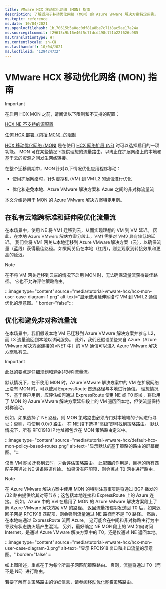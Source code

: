 ```yaml
---
title: VMware HCX 移动优化网络 (MON) 指南
description: 了解适用于移动优化网络 (MON) 的 Azure VMware 解决方案特定用例。
ms.topic: reference
ms.date: 10/04/2021
ms.openlocfilehash: 1b170615b5a0ec0df81a8be7c71b8ac5ae17a24a
ms.sourcegitcommit: f29615c9b16e46f5c7fdcd498c7f1b22f626c985
ms.translationtype: HT
ms.contentlocale: zh-CN
ms.lasthandoff: 10/04/2021
ms.locfileid: "129424722"
---
```

# <a name="vmware-hcx-mobility-optimized-networking-mon-guidance"></a>VMware HCX 移动优化网络 (MON) 指南

>[!IMPORTANT] 
>在启用 HCX MON 之前，请阅读以下限制和不支持的配置：
>
>[HCX NE 不支持的源配置](https://docs.vmware.com/en/VMware-HCX/4.2/hcx-user-guide/GUID-DBDB4D1B-60B6-4D16-936B-4AC632606909.html)
> 
>[任何 HCX 部署（包括 MON）的限制](https://docs.vmware.com/en/VMware-HCX/4.2/hcx-user-guide/GUID-BEC26054-D560-46D0-98B4-7FF09501F801.html)


[HCX 移动优化网络 (MON)](https://docs.vmware.com/en/VMware-HCX/4.2/hcx-user-guide/GUID-0E254D74-60A9-479C-825D-F373C41F40BC.html) 是在使用 [HCX 网络扩展 (NE)](configure-hcx-network-extension.md) 时可以选择启用的一项功能。 MON 可在某些情况下提供理想的流量路由，以防止在扩展网络上的本地和基于云的资源之间发生网络转接。 

在整个迁移周期中，MON 针对以下情况优化应用程序移动：

- 使用扩展网络时，针对虚拟机 (VM) 到 VM L2 的通信进行优化 

- 优化和避免本地、Azure VMware 解决方案和 Azure 之间的非对称流量流


本文介绍适用于 MON 的 Azure VMware 解决方案特定用例。


## <a name="optimize-traffic-flows-across-standard-and-stretched-segments-on-the-private-cloud-side"></a>在私有云端跨标准和延伸段优化流量流 

在本场景中，使用 NE 将 VM1 迁移到云，从而实现理想的 VM 到 VM 延迟。 因此，在本地 Azure VMware 解决方案分段上，VM1 需要对 VM3 具有较低的延迟。 我们会将 VM1 网关从本地迁移到 Azure VMware 解决方案（云），以确保流量（蓝线）获得最佳路径。 如果网关仍在本地（红线），则会观察到转接效果和更高的延迟。 

>[!NOTE]
>在不将 VM 网关迁移到云端的情况下启用 MON 时，无法确保流量流获得最佳路径。  它也不允许评估策略路由。

:::image type="content" source="media/tutorial-vmware-hcx/hcx-mon-user-case-diagram-1.png" alt-text="显示使用延伸网络时 VM 到 VM L2 通信优化的示意图。" border="false":::



## <a name="optimize-and-avoid-asymmetric-traffic-flows"></a>优化和避免非对称流量流 

在本场景中，我们假设本地 VM 已迁移到 Azure VMware 解决方案并参与 L2，而 L3 流量流回到本地以访问服务。 此外，我们还假设某些来自 Azure（Azure VMware 解决方案连接的 vNET 中）的 VM 通信可以进入 Azure VMware 解决方案私有云。

>[!IMPORTANT]
>此处的要点是仔细规划和避免非对称流量流。 

默认情况下，在不使用 MON 时，Azure VMware 解决方案中的 VM 在扩展网络上没有 MON 时，可以使用 ExpressRoute 首选路径与本地进行通信。 理想情况下，基于客户用例，应评估如何通过 ExpressRoute 使用 NE 或 T0 网关，将启用了 MON 的 Azure VMware 解决方案延伸段上的 VM 遍历回本地，但使流量保持对称流动。

例如，如果选择了 NE 路径，则 MON 策略路由必须专门对本地端的子网进行寻址；否则，将使用 0.0/0 路由。 在 NE 段下选择“高级”即可找到策略路由。 默认情况下，所有 RFC1918 IP 地址都包含在 MON 策略路由定义中。 

:::image type="content" source="media/tutorial-vmware-hcx/default-hcx-mon-policy-based-routes.png" alt-text="显示默认的基于策略的路由的屏幕截图。":::

仅当 VM 网关迁移到云时，才会评估策略路由。 此配置的作用是，目标的所有匹配子网通过 NE 设备隧道传输。  如果没有匹配项，则会通过 T0 网关进行路由。

>[!NOTE]
>在 Azure VMware 解决方案中使用 MON 的特别注意事项是将通过 BGP 播发的 /32 路由提供给其对等节点；这包括本地连接和 ExpressRoute 上的 Azure 连接。 例如，Azure 中的 VM 在启用了 MON 的 Azure VMware 解决方案段上了解 Azure VMware 解决方案 VM 的路径。 返回流量按预期发送回 T0 后，如果返回子网是 RFC1918 匹配项，则会强制流量通过 NE 路径而不是 T0 路径。  然后，在本地端通过 ExpressRoute 流回 Azure。  这可能会在中间和非对称路由行为中导致有状态防火墙产生混淆。 另外，最好确定 NE MON 段上的 VM 如何访问 Internet，是通过 Azure VMware 解决方案中的 T0，还是仅通过 NE 返回本地。

:::image type="content" source="media/tutorial-vmware-hcx/hcx-mon-user-case-diagram-3.png" alt-text="显示 RFC1918 出口和出口流量的示意图。" border="false":::

如上图所述，重点在于为每个所需子网匹配策略路由。 否则，流量将通过 T0（而不是 NE）进行路由。

 
若要了解有关策略路由的详细信息，请参阅[移动优化网络策略路由](https://docs.vmware.com/en/VMware-HCX/4.1/hcx-user-guide/GUID-F45B1DB5-C640-4A75-AEC5-45C58B1C9D63.html)。


